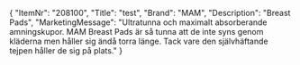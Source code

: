 {
  "ItemNr": "208100",
  "Title": "test",
  "Brand": "MAM",
  "Description": "Breast Pads",
  "MarketingMessage": "Ultratunna och maximalt absorberande amningskupor. MAM Breast Pads är så tunna att de inte syns genom kläderna men håller sig ändå torra länge. Tack vare den självhäftande tejpen håller de sig på plats."
}